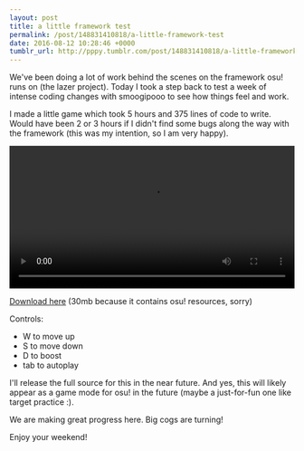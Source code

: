 ```yaml
---
layout: post
title: a little framework test
permalink: /post/148831410818/a-little-framework-test
date: 2016-08-12 10:28:46 +0000
tumblr_url: http://pppy.tumblr.com/post/148831410818/a-little-framework-test
---
```

We've been doing a lot of work behind the scenes on the framework osu! runs on (the lazer project). Today I took a step back to test a week of intense coding changes with smoogipooo to see how things feel and work.

I made a little game which took 5 hours and 375 lines of code to write. Would have been 2 or 3 hours if I didn't find some bugs along the way with the framework (this was my intention, so I am very happy).

<video width="100%" controls src="https://puu.sh/qyBzK/9f404b1d59.mp4"></video>

[Download here](https://puu.sh/qyFxG/1b06982592.7z) (30mb because it contains osu! resources, sorry)

Controls:

- W to move up
- S to move down
- D to boost
- tab to autoplay

I'll release the full source for this in the near future. And yes, this will likely appear as a game mode for osu! in the future (maybe a just-for-fun one like target practice :).

We are making great progress here. Big cogs are turning!

Enjoy your weekend!